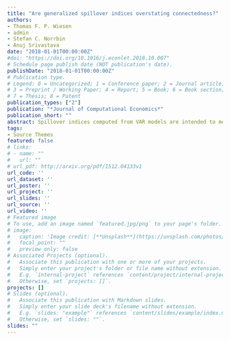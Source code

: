 ```yaml
---
title: "Are generalized spillover indices overstating connectedness?"
authors:
- Thomas F. P. Wiesen
- admin
- Stefan C. Norrbin
- Anuj Srivastava
date: "2018-01-01T00:00:00Z"
#doi: "https://doi.org/10.1016/j.econlet.2018.10.007"
# Schedule page publish date (NOT publication's date).
publishDate: "2018-01-01T00:00:00Z"
# Publication type.
# Legend: 0 = Uncategorized; 1 = Conference paper; 2 = Journal article;
# 3 = Preprint / Working Paper; 4 = Report; 5 = Book; 6 = Book section;
# 7 = Thesis; 8 = Patent
publication_types: ["2"]
publication: "*Journal of Computational Economics*"
publication_short: ""
abstract: Spillover indices computed from VAR models are intended to measure the connectedness between the variables in the system. The generalized spillover index (*gSOI*) computed using the generalized forecast error variance decomposition is often considerably larger than the conventional spillover index computed from specific Cholesky decompositions leading to the speculation that the *gSOI* produces an unreasonable measure of connectedness. We demonstrate that the *gSOI* does not produce unrealistic values. 
tags:
- Source Themes
featured: false
# links:
# - name: ""
#   url: ""
# url_pdf: http://arxiv.org/pdf/1512.04133v1
url_code: ''
url_dataset: ''
url_poster: ''
url_project: ''
url_slides: ''
url_source: ''
url_video: ''
# Featured image
# To use, add an image named `featured.jpg/png` to your page's folder. 
# image:
#   caption: 'Image credit: [**Unsplash**](https://unsplash.com/photos/jdD8gXaTZsc)'
#   focal_point: ""
#   preview_only: false
# Associated Projects (optional).
#   Associate this publication with one or more of your projects.
#   Simply enter your project's folder or file name without extension.
#   E.g. `internal-project` references `content/project/internal-project/index.md`.
#   Otherwise, set `projects: []`.
projects: []
# Slides (optional).
#   Associate this publication with Markdown slides.
#   Simply enter your slide deck's filename without extension.
#   E.g. `slides: "example"` references `content/slides/example/index.md`.
#   Otherwise, set `slides: ""`.
slides: ""
---
```


